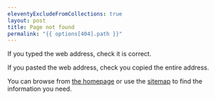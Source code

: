 ```yaml
---
eleventyExcludeFromCollections: true
layout: post
title: Page not found
permalink: "{{ options[404].path }}"
---
```


If you typed the web address, check it is correct.

If you pasted the web address, check you copied the entire address.

You can browse from [the homepage](/) or use the [sitemap](/sitemap) to find the information you need.
